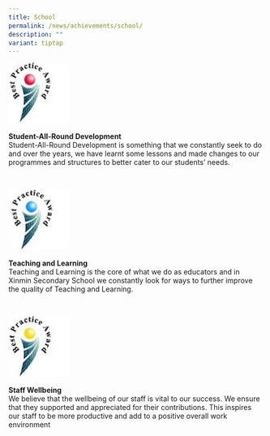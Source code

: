 ```yaml
---
title: School
permalink: /news/achievements/school/
description: ""
variant: tiptap
---
```

<p></p><div class="isomer-image-wrapper"><img style="width:120px" height="auto" width="100%" alt="Student-All-Round Development" src="/images/BPA-Student-All-Round%20Development.jpeg"></div><p><strong>Student-All-Round Development</strong><br>Student-All-Round Development is something that we constantly seek to do and over the years, we have learnt some lessons and made changes to our programmes and structures to better cater to our students’ needs.</p><p><br></p><p></p><div class="isomer-image-wrapper"><img style="width:120px" height="auto" width="100%" alt="Teaching and Learning" src="/images/BPA-Teaching%20and%20Learning.jpeg"></div><p><strong>Teaching and Learning</strong><br>Teaching and Learning is the core of what we do as educators and in Xinmin Secondary School we constantly look for ways to further improve the quality of Teaching and Learning.</p><p><br></p><p></p><div class="isomer-image-wrapper"><img style="width:120px" height="auto" width="100%" alt="Staff WellBeing" src="/images/BPA-Staff%20WellBeing.jpeg"></div><p><strong>Staff Wellbeing</strong><br>We believe that the wellbeing of our staff is vital to our success. We ensure that they supported and appreciated for their contributions. This inspires our staff to be more productive and add to a positive overall work environment</p><p><br></p>